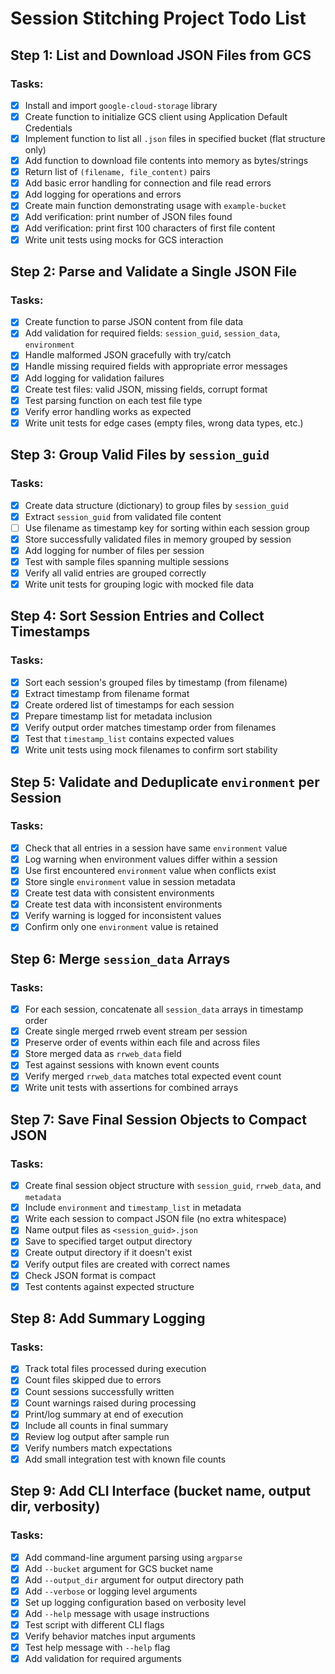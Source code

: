 # Session Stitching Project Todo List

## Step 1: List and Download JSON Files from GCS

### Tasks:
- [x] Install and import `google-cloud-storage` library
- [x] Create function to initialize GCS client using Application Default Credentials
- [x] Implement function to list all `.json` files in specified bucket (flat structure only)
- [x] Add function to download file contents into memory as bytes/strings
- [x] Return list of `(filename, file_content)` pairs
- [x] Add basic error handling for connection and file read errors
- [x] Add logging for operations and errors
- [x] Create main function demonstrating usage with `example-bucket`
- [x] Add verification: print number of JSON files found
- [x] Add verification: print first 100 characters of first file content
- [x] Write unit tests using mocks for GCS interaction

## Step 2: Parse and Validate a Single JSON File

### Tasks:
- [x] Create function to parse JSON content from file data
- [x] Add validation for required fields: `session_guid`, `session_data`, `environment`
- [x] Handle malformed JSON gracefully with try/catch
- [x] Handle missing required fields with appropriate error messages
- [x] Add logging for validation failures
- [x] Create test files: valid JSON, missing fields, corrupt format
- [x] Test parsing function on each test file type
- [x] Verify error handling works as expected
- [x] Write unit tests for edge cases (empty files, wrong data types, etc.)

## Step 3: Group Valid Files by `session_guid`

### Tasks:
- [x] Create data structure (dictionary) to group files by `session_guid`
- [x] Extract `session_guid` from validated file content
- [ ] Use filename as timestamp key for sorting within each session group
- [x] Store successfully validated files in memory grouped by session
- [x] Add logging for number of files per session
- [x] Test with sample files spanning multiple sessions
- [x] Verify all valid entries are grouped correctly
- [x] Write unit tests for grouping logic with mocked file data

## Step 4: Sort Session Entries and Collect Timestamps

### Tasks:
- [x] Sort each session's grouped files by timestamp (from filename)
- [x] Extract timestamp from filename format
- [x] Create ordered list of timestamps for each session
- [x] Prepare timestamp list for metadata inclusion
- [x] Verify output order matches timestamp order from filenames
- [x] Test that `timestamp_list` contains expected values
- [x] Write unit tests using mock filenames to confirm sort stability

## Step 5: Validate and Deduplicate `environment` per Session

### Tasks:
- [x] Check that all entries in a session have same `environment` value
- [x] Log warning when environment values differ within a session
- [x] Use first encountered `environment` value when conflicts exist
- [x] Store single `environment` value in session metadata
- [x] Create test data with consistent environments
- [x] Create test data with inconsistent environments
- [x] Verify warning is logged for inconsistent values
- [x] Confirm only one `environment` value is retained

## Step 6: Merge `session_data` Arrays

### Tasks:
- [x] For each session, concatenate all `session_data` arrays in timestamp order
- [x] Create single merged rrweb event stream per session
- [x] Preserve order of events within each file and across files
- [x] Store merged data as `rrweb_data` field
- [x] Test against sessions with known event counts
- [x] Verify merged `rrweb_data` matches total expected event count
- [x] Write unit tests with assertions for combined arrays

## Step 7: Save Final Session Objects to Compact JSON

### Tasks:
- [x] Create final session object structure with `session_guid`, `rrweb_data`, and `metadata`
- [x] Include `environment` and `timestamp_list` in metadata
- [x] Write each session to compact JSON file (no extra whitespace)
- [x] Name output files as `<session_guid>.json`
- [x] Save to specified target output directory
- [x] Create output directory if it doesn't exist
- [x] Verify output files are created with correct names
- [x] Check JSON format is compact
- [x] Test contents against expected structure

## Step 8: Add Summary Logging

### Tasks:
- [x] Track total files processed during execution
- [x] Count files skipped due to errors
- [x] Count sessions successfully written
- [x] Count warnings raised during processing
- [x] Print/log summary at end of execution
- [x] Include all counts in final summary
- [x] Review log output after sample run
- [x] Verify numbers match expectations
- [x] Add small integration test with known file counts

## Step 9: Add CLI Interface (bucket name, output dir, verbosity)

### Tasks:
- [x] Add command-line argument parsing using `argparse`
- [x] Add `--bucket` argument for GCS bucket name
- [x] Add `--output_dir` argument for output directory path
- [x] Add `--verbose` or logging level arguments
- [x] Set up logging configuration based on verbosity level
- [x] Add `--help` message with usage instructions
- [x] Test script with different CLI flags
- [x] Verify behavior matches input arguments
- [x] Test help message with `--help` flag
- [x] Add validation for required arguments
